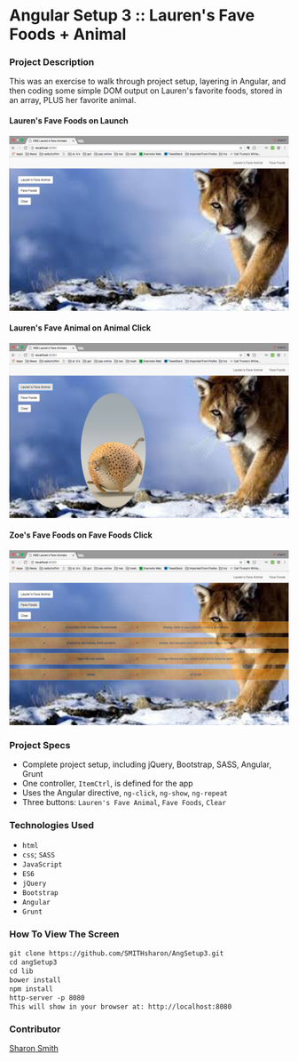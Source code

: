 # Angular Setup 3 :: Lauren's Fave Foods + Animal

### Project Description 

This was an exercise to walk through project setup, layering in Angular, and then coding some simple DOM output on Lauren's favorite foods, stored in an array, PLUS her favorite animal. 

#### Lauren's Fave Foods on Launch 
![Lauren's Fave Foods on Launch](https://raw.githubusercontent.com/SMITHsharon/angSetup3/laurenAnimals/screens/Lauren's%20Foods%20on%20Launch.png)

#### Lauren's Fave Animal on Animal Click 
![Zoe's Fave Animal on Animal Click](https://raw.githubusercontent.com/SMITHsharon/angSetup3/laurenAnimals/screens/Lauren's%20Foods%20on%20Click%20Fave%20Animal.png)

#### Zoe's Fave Foods on Fave Foods Click 
![Zoe's Fave Foods on Fave Foods Click](https://raw.githubusercontent.com/SMITHsharon/angSetup3/laurenAnimals/screens/Lauren's%20Foods%20on%20Click%20Fave%20Foods.png)

### Project Specs
- Complete project setup, including jQuery, Bootstrap, SASS, Angular, Grunt
- One controller, `ItemCtrl`, is defined for the app
- Uses the Angular directive, `ng-click`, `ng-show`, `ng-repeat`
- Three buttons: `Lauren's Fave Animal`, `Fave Foods`, `Clear`


### Technologies Used
- `html`
- `css`; `SASS`
- `JavaScript`
- `ES6`
- `jQuery`
- `Bootstrap`
- `Angular`
- `Grunt`


### How To View The Screen 
```
git clone https://github.com/SMITHsharon/AngSetup3.git
cd angSetup3
cd lib
bower install
npm install
http-server -p 8080
This will show in your browser at: http://localhost:8080
```

### Contributor
[Sharon Smith](https://github.com/SMITHsharon)
